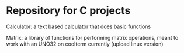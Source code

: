 # Repository for C projects

Calculator: a text based calculator that does basic functions

Matrix: a library of functions for performing matrix operations, meant to work with an UNO32 on coolterm currently (upload linux version)
